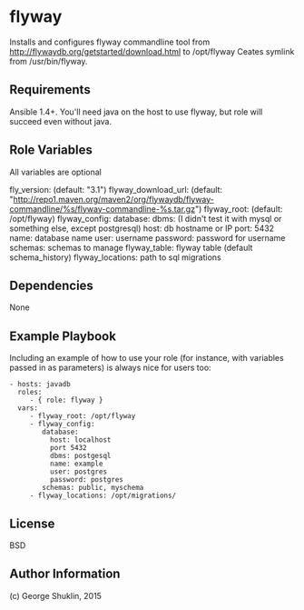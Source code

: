 flyway
=========

Installs and configures flyway commandline tool from http://flywaydb.org/getstarted/download.html to /opt/flyway 
Ceates symlink from /usr/bin/flyway.


Requirements
------------

Ansible 1.4+. You'll need java on the host to use flyway, but role will succeed even without java.

Role Variables
--------------
All variables are optional

fly_version: (default: "3.1")
flyway_download_url: (default: "http://repo1.maven.org/maven2/org/flywaydb/flyway-commandline/%s/flyway-commandline-%s.tar.gz")
flyway_root: (default: /opt/flyway)
flyway_config: 
  database:
    dbms:  (I didn't test it with mysql or something else, except postgresql)
    host: db hostname or IP
    port: 5432
    name: database name
    user: username
    password: password for username
  schemas: schemas to manage
flyway_table: flyway table (default schema_history)
flyway_locations: path to sql migrations

Dependencies
------------

None

Example Playbook
----------------

Including an example of how to use your role (for instance, with variables passed in as parameters) is always nice for users too:

    - hosts: javadb
      roles:
         - { role: flyway }
      vars:
         - flyway_root: /opt/flyway
         - flyway_config:
            database: 
              host: localhost
              port 5432
              dbms: postgesql
              name: example
              user: postgres
              password: postgres
            schemas: public, myschema
         - flyway_locations: /opt/migrations/
        

License
-------

BSD

Author Information
------------------

(c) George Shuklin, 2015
